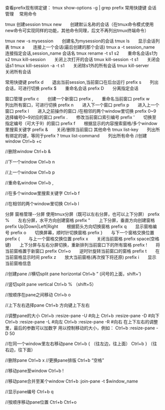 查看prefix现有绑定键：
tmux show-options -g | grep prefix
常用快捷键
会话管理　
常用命令

tmux      创建session
tmux new　　创建默认名称的会话（在tmux命令模式使用new命令可实现同样的功能，其他命令同理，后文不再列出tmux终端命令）

tmux new -s mysession　　创建名为mysession的会话
tmux ls　　显示会话列表
tmux a　　连接上一个会话(最后创建的那个会话)
tmux a -t session_name　　连接指定会话,session_name 会话名
tmux rename -t s1 s2　　重命名会话s1为s2
tmux kill-session　　关闭上次打开的会话
tmux kill-session -t s1　　关闭会话s1
tmux kill-session -a -t s1　　关闭除s1外的所有会话
tmux kill-server　　关闭所有会话

常用快捷键
prefix d　　退出当前session,当前窗口在后台运行
prefix s　　列出会话，可进行切换
prefix $　　重命名会话
prefix D　　分离指定会话

窗口管理
prefix c　　创建一个新窗口
prefix ,　　重命名当前窗口
prefix w　　列出所有窗口，可进行切换
prefix n　　进入下一个窗口
prefix p　　进入上一个窗口
prefix l　　进入之前操作的窗口  /在相邻的两个window里切换
prefix 0~9　　选择编号0~9对应的窗口
prefix .　　修改当前窗口索引编号
prefix '　　切换至指定编号（可大于9）的窗口
prefix f　　根据显示的内容搜索窗格/多个window里搜索关键字
prefix &　　关闭/删除当前窗口
其他命令
tmux list-key　　列出所有绑定的键，等同于prefix ?
tmux list-command　　列出所有命令
//创建window
Ctrl+b +c

//删除window
Ctrl+b &

//下一个window
Ctrl+b n

//上一个window
Ctrl+b p

//重命名window
Ctrl+b ,

//在多个window里搜索关键字
Ctrl+b f

//在相邻的两个window里切换
Ctrl+b l

分屏
窗格管理--分屏
使用tmux分屏（既可以左右分屏，也可以上下分屏）
prefix %　　左右分屏，水平方向创建窗格
prefix "　　上下分屏，垂直方向创建窗格
prefix Up|Down|Left|Right　　根据箭头方向切换窗格
prefix q　　显示窗格编号
prefix o　　切换屏幕，顺时针切换窗格
prefix }　　与下一个窗格交换位置
prefix {　　与上一个窗格交换位置
prefix x　　关闭当前窗格
prefix space(空格键)　　上下分屏与左右分屏切换，重新排列当前窗口下的所有窗格
prefix !　　将当前窗格置于新窗口
prefix Ctrl+o　　逆时针旋转当前窗口的窗格
prefix t　　在当前窗格显示时间
prefix z　　放大当前窗格(再次按下将还原)
prefix i　　显示当前窗格信息

//创建pane
//横切split pane horizontal
Ctrl+b ” (问号的上面，shift+’)

//竖切split pane vertical
Ctrl+b % （shift+5）

//按顺序在pane之间移动
Ctrl+b o

//上下左右选择pane
Ctrl+b 方向键上下左右

//调整pane的大小
Ctrl+b :resize-pane -U #向上
Ctrl+b :resize-pane -D #向下
Ctrl+b :resize-pane -L #向左
Ctrl+b :resize-pane -R #向右
在上下左右的调整里，最后的参数可以加数字 用以控制移动的大小，例如：
Ctrl+b :resize-pane -D 50

//在同一个window里左右移动pane
Ctrl+b { （往左边，往上面）
Ctrl+b } （往右边，往下面）

//删除pane
Ctrl+b x
//更换pane排版
Ctrl+b “空格”

//移动pane至window
Ctrl+b !

//移动pane合并至某个window
Ctrl+b :join-pane -t $window_name

//显示pane编号
Ctrl+b q

//按顺序移动pane位置
Ctrl+b Ctrl+o
